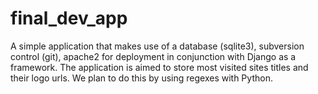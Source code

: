 # final_dev_app

A simple application that makes use of a database (sqlite3), subversion control (git), apache2 for deployment in conjunction with Django as a framework. The application is aimed to store most visited sites titles and their logo urls. We plan to do this by using regexes with Python.
